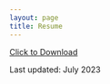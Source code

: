 ```yaml
---
layout: page
title: Resume
---
```


[Click to Download](blob:https://github.com/db8577aa-6d0f-4986-a3ae-658d4917e02b)


Last updated: July 2023
